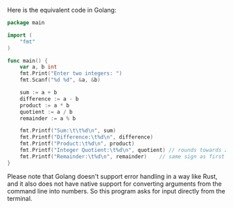 Here is the equivalent code in Golang:

```go
package main

import (
	"fmt"
)

func main() {
	var a, b int
	fmt.Print("Enter two integers: ")
	fmt.Scanf("%d %d", &a, &b)

	sum := a + b
	difference := a - b
	product := a * b
	quotient := a / b
	remainder := a % b

	fmt.Printf("Sum:\t\t%d\n", sum)
	fmt.Printf("Difference:\t%d\n", difference)
	fmt.Printf("Product:\t%d\n", product)
	fmt.Printf("Integer Quotient:\t%d\n", quotient) // rounds towards zero
	fmt.Printf("Remainder:\t%d\n", remainder)    // same sign as first operand
}
```
Please note that Golang doesn't support error handling in a way like Rust, and it also does not have native support for converting arguments from the command line into numbers. So this program asks for input directly from the terminal.
